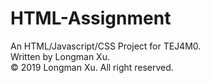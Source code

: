 # HTML-Assignment
An HTML/Javascript/CSS Project for TEJ4M0.<br />
Written by Longman Xu.<br />
&copy; 2019 Longman Xu. All right reserved.

